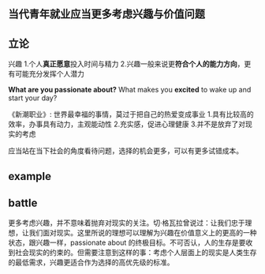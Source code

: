 ## 当代青年就业应当更多考虑兴趣与价值问题

## 立论

兴趣
1.个人**真正愿意**投入时间与精力
2.兴趣一般来说更**符合个人的能力方向**，更有可能充分发挥个人潜力

**What are you passionate about?** 
What makes you **excited** to wake up and start your day?

《新潮职业》: 世界最幸福的事情，莫过于把自己的热爱变成事业
1.具有比较高的效率，办事具有动力，主观能动性
2.充实感，促进心理健康
3.并不是放弃了对现实的考虑

应当站在当下社会的角度看待问题，选择的机会更多，可以有更多试错成本。

## example

## battle
更多考虑兴趣，并不意味着抛弃对现实的关注。切·格瓦拉曾说过：让我们忠于理想，让我们面对现实。这里所说的理想可以理解为兴趣在价值意义上的更高的一种状态，跟兴趣一样，passionate about 的终极目标。不可否认，人的生存是要收到社会现实的约束的。但需要注意到这样的事：考虑个人层面上的现实是人类生存的最低需求，兴趣更适合作为选择的高优先级的标准。




<!--stackedit_data:
eyJoaXN0b3J5IjpbMjA0NzM4NzY1NCwtMTkyMjAxNzQ4LC03ND
Q4ODA5ODAsLTc3MTY0NzA2MCwtMTY4NDY0MTgwMCwxNTg4NjY0
NDkwLDk0ODMwNzI4NywtMjA5Mjc2ODM4OSwtNDYxNzMzNDk2LC
0yMDg4NzQ2NjEyXX0=
-->